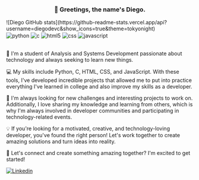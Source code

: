 <center>

 ### 👋 Greetings, the name's Diego.
</center>
![Diego GitHub stats](https://github-readme-stats.vercel.app/api?username=diegodevc&show_icons=true&theme=tokyonight)
<div style="display: inline_block">
    <img align="center" alt="python" src="https://img.shields.io/badge/Python-14354C?style=for-the-badge&logo=python&logoColor=white" />
    <img align="center" alt="c" src="https://img.shields.io/badge/C-00599C?style=for-the-badge&logo=c&logoColor=white" />
    <img align="center" alt="html5" src="https://img.shields.io/badge/HTML5-E34F26?style=for-the-badge&logo=html5&logoColor=white" />
    <img align="center" alt="css" src="https://img.shields.io/badge/CSS3-1572B6?style=for-the-badge&logo=css3&logoColor=white" />
    <img align="center" alt="javascript" src="https://img.shields.io/badge/JavaScript-323330?style=for-the-badge&logo=javascript&logoColor=F7DF1E" />
</div><br/>

📓 I'm a student of Analysis and Systems Development passionate about technology and always seeking to learn new things.

💻 My skills include Python, C, HTML, CSS, and JavaScript. With these tools, I've developed incredible projects that allowed me to put into practice everything I've learned in college and also improve my skills as a developer.

🚀 I'm always looking for new challenges and interesting projects to work on. Additionally, I love sharing my knowledge and learning from others, which is why I'm always involved in developer communities and participating in technology-related events.

💡 If you're looking for a motivated, creative, and technology-loving developer, you've found the right person! Let's work together to create amazing solutions and turn ideas into reality.

🤝 Let's connect and create something amazing together? I'm excited to get started!

[![Linkedin](https://img.shields.io/badge/LinkedIn-0077B5?style=for-the-badge&logo=linkedin&logoColor=white)](https://www.linkedin.com/in/diego-balardi-a2680721b)




